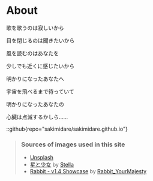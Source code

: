 # About

歌を歌うのは寂しいから

目を閉じるのは聞きたいから

風を読むのはあなたを

少しでも近くに感じたいから

明かりになったあなたへ

宇宙を飛べるまで待っていて

明かりになったあなたの

心臓は点滅するかしら……


::github{repo="sakimidare/sakimidare.github.io"}

> ### Sources of images used in this site
> - [Unsplash](https://unsplash.com/)
> - [星と少女](https://www.pixiv.net/artworks/108916539) by [Stella](https://www.pixiv.net/users/93273965)
> - [Rabbit - v1.4 Showcase](https://civitai.com/posts/586908) by [Rabbit_YourMajesty](https://civitai.com/user/Rabbit_YourMajesty)